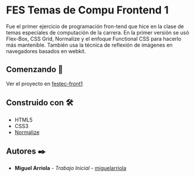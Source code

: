 # FES Temas de Compu Frontend 1

Fue el primer ejercicio de programación fron-tend que hice en la clase de temas especiales de computación de la carrera. En la primer versión se usó Flex-Box, CSS Grid, Normalize y el enfoque Functional CSS para hacerlo más mantenible. También usa la técnica de reflexión de imágenes en navegadores basados en webkit.

## Comenzando 🚀

Ver el proyecto en [festec-front1](https://miguelarriola.github.io/festec-front1/)

## Construido con 🛠️

- HTML5
- CSS3
- [Normalize](https://necolas.github.io/normalize.css/)

## Autores ✒️

- **Miguel Arriola** - _Trabajo Inicial_ - [miguelarriola](https://github.com/miguelarriola)
